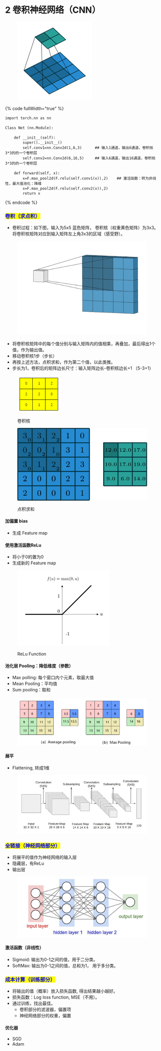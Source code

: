 # 2️ 卷积神经网络（CNN）

<figure><img src="../../.gitbook/assets/CNN-1.gif" alt=""><figcaption></figcaption></figure>

{% code fullWidth="true" %}
```
import torch.nn as nn

Class Net (nn.Module):

    def __init__(self):
        super().__init__()
        self.conv1=nn.Conv2d(1,6,3)      ## 输入1通道，输出6通道，卷积核3*3的的一个卷积层
        self.conv2=nn.Conv2d(6,16,5)     ## 输入6通道，输出16通道，卷积核3*3的的一个卷积层
 
    def forward(self, x):
        x=F.max_pool2d(F.relu(self.conv1(x)),2)    ## 激活函数：转为非线性，最大值池化：降维
        x=F.max_pool2d(F.relu(self.conv2(x)),2)
        return x
```
{% endcode %}



### <mark style="color:blue;">卷积（求点积）</mark>

* 卷积过程：如下图，输入为5x5 蓝色矩阵， 卷积核（权重黄色矩阵）为3x3。 将卷积核矩阵对应到输入矩阵左上角3x3的区域（感受野）。

<figure><img src="../../.gitbook/assets/CNN-3.gif" alt=""><figcaption></figcaption></figure>

* 将卷积核矩阵中的每个值分别与输入矩阵内的值相乘，再叠加，最后得出1个值，作为输出值。
* 移动卷积核1步（步长）
* 再按上述方法，点积求和，作为第二个值，以此类推。
* 步长为1，卷积后的矩阵边长尺寸：输入矩阵边长-卷积核边长+1   （5-3+1）

<figure><img src="../../.gitbook/assets/image (22).png" alt=""><figcaption><p>卷积核</p></figcaption></figure>

<figure><img src="../../.gitbook/assets/CNN-2.gif" alt=""><figcaption><p>点积求和</p></figcaption></figure>

#### 加偏置 bias

* 生成 Feature map

#### 使用激活函数ReLu

* 将小于0的置为0
* 生成新的 Feature map

<figure><img src="../../.gitbook/assets/image (1).png" alt=""><figcaption><p>ReLu Function</p></figcaption></figure>

#### 池化层 Pooling：降低维度（参数）

* Max polling: 每个窗口内个元素，取最大值
* Mean Pooling：平均值
* Sum pooling：取和

<figure><img src="../../.gitbook/assets/image.png" alt=""><figcaption></figcaption></figure>

#### 展平

* Flattening, 转成1维

<figure><img src="../../.gitbook/assets/image (5).png" alt=""><figcaption></figcaption></figure>

### <mark style="color:blue;">全链接（神经网络部分）</mark>

* 将展平的值作为神经网络的输入层
* 隐藏层，有ReLu
* 输出层

<figure><img src="../../.gitbook/assets/image (6).png" alt=""><figcaption></figcaption></figure>

#### 激活函数（非线性）

* Sigmoid: 输出为0-1之间的值，用于二分类。
* SoftMax: 输出为0-1之间的值，总和为1， 用于多分类。

### <mark style="color:blue;">成本计算（训练部分）</mark>

* 将输出的值（概率）放入损失函数, 得出结果越小越好。
* 损失函数：Log loss function, MSE（不用）。
* 通过训练，找出最佳。
  * 卷积部分的滤波器，偏置项
  * 神经网络部分的权重，偏置

#### 优化器

* SGD
* Adam

